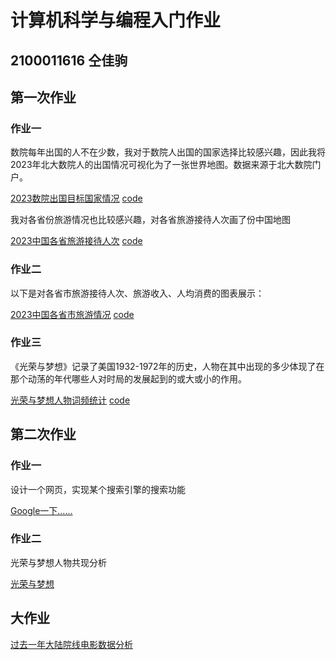 # 计算机科学与编程入门作业
## 2100011616  仝佳驹
## 第一次作业
### 作业一
数院每年出国的人不在少数，我对于数院人出国的国家选择比较感兴趣，因此我将2023年北大数院人的出国情况可视化为了一张世界地图。数据来源于北大数院门户。

[2023数院出国目标国家情况](https://topo022.github.io/homework/geo_world.html)  [code](https://topo022.github.io/homework/geo_world.py)

我对各省份旅游情况也比较感兴趣，对各省旅游接待人次画了份中国地图

[2023中国各省旅游接待人次](https://topo022.github.io/homework/map_china.html)  [code](https://topo022.github.io/homework/map_china.py)

### 作业二
以下是对各省市旅游接待人次、旅游收入、人均消费的图表展示：

[2023中国各省市旅游情况](https://topo022.github.io/homework/table.html)  [code](https://topo022.github.io/homework/table.py)

### 作业三
《光荣与梦想》记录了美国1932-1972年的历史，人物在其中出现的多少体现了在那个动荡的年代哪些人对时局的发展起到的或大或小的作用。

[光荣与梦想人物词频统计](https://topo022.github.io/homework/光荣与梦想.html)  [code](https://topo022.github.io/homework/word.py)
## 第二次作业
### 作业一
设计一个网页，实现某个搜索引擎的搜索功能


[Google一下……](https://topo022.github.io/homework/search.html)
### 作业二
光荣与梦想人物共现分析

[光荣与梦想](https://topo022.github.io/homework/光荣与梦想网页关系图.html)

## 大作业
[过去一年大陆院线电影数据分析](https://topo022.github.io/homework/汇总.html)

